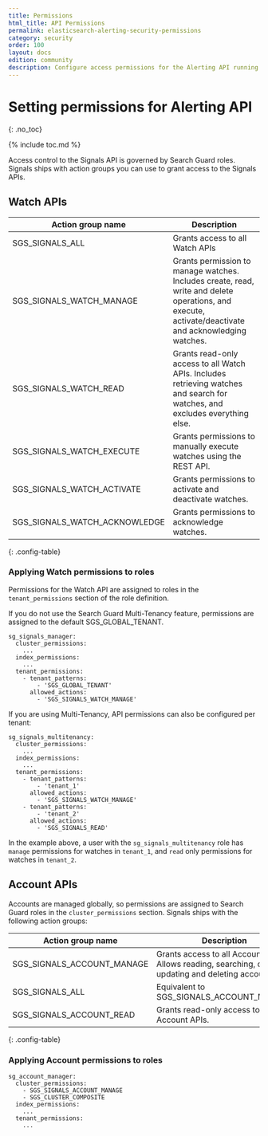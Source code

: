 ```yaml
---
title: Permissions
html_title: API Permissions
permalink: elasticsearch-alerting-security-permissions
category: security
order: 100
layout: docs
edition: community
description: Configure access permissions for the Alerting API running on Elasticsearch, including Watches and Accounts.
---
```


<!--- Copyright 2022 floragunn GmbH -->

# Setting permissions for Alerting API
{: .no_toc}

{% include toc.md %}

Access control to the Signals API is governed by Search Guard roles. Signals ships  with action groups you can use to grant access to the Signals APIs.

## Watch APIs

| Action group name | Description |
|---|---|
| SGS\_SIGNALS\_ALL | Grants access to all Watch APIs|
| SGS\_SIGNALS\_WATCH\_MANAGE | Grants permission to manage watches. Includes create, read, write and delete operations, and execute, activate/deactivate and acknowledging watches. |
| SGS\_SIGNALS\_WATCH\_READ | Grants read-only access to all Watch APIs. Includes retrieving watches and search for watches, and excludes everything else.|
| SGS\_SIGNALS\_WATCH\_EXECUTE | Grants permissions to manually execute watches using the REST API. |
| SGS\_SIGNALS\_WATCH\_ACTIVATE | Grants permissions to activate and deactivate watches. |
| SGS\_SIGNALS\_WATCH\_ACKNOWLEDGE | Grants permissions to acknowledge watches. |
{: .config-table}

### Applying Watch permissions to roles

Permissions for the Watch API are assigned to roles in the `tenant_permissions` section of the role definition. 

If you do not use the Search Guard Multi-Tenancy feature, permissions are assigned to the default SGS\_GLOBAL\_TENANT.

```
sg_signals_manager:
  cluster_permissions:
    ...
  index_permissions:
    ...
  tenant_permissions:
    - tenant_patterns:
        - 'SGS_GLOBAL_TENANT'
      allowed_actions:
        - 'SGS_SIGNALS_WATCH_MANAGE'
```

If you are using Multi-Tenancy, API permissions can also be configured per tenant:

```
sg_signals_multitenancy:
  cluster_permissions:
    ...
  index_permissions:
    ...
  tenant_permissions:
    - tenant_patterns:
        - 'tenant_1'
      allowed_actions:
        - 'SGS_SIGNALS_WATCH_MANAGE'
    - tenant_patterns:
        - 'tenant_2'
      allowed_actions:
        - 'SGS_SIGNALS_READ'

```

In the example above, a user with the `sg_signals_multitenancy` role has `manage` permissions for watches in `tenant_1`, and `read` only permissions for watches in `tenant_2`.

## Account APIs

Accounts are managed globally, so permissions are assigned to Search Guard roles in the  `cluster_permissions` section. Signals ships with the following action groups:

| Action group name | Description |
|---|---|
| SGS\_SIGNALS\_ACCOUNT\_MANAGE | Grants access to all Account APIs. Allows reading, searching, creating, updating and deleting accounts.|
| SGS\_SIGNALS\_ALL | Equivalent to SGS\_SIGNALS\_ACCOUNT\_MANAGE|
| SGS\_SIGNALS\_ACCOUNT\_READ | Grants read-only access to the Account APIs.|
{: .config-table}

### Applying Account permissions to roles

```
sg_account_manager:
  cluster_permissions:
    - SGS_SIGNALS_ACCOUNT_MANAGE
    - SGS_CLUSTER_COMPOSITE
  index_permissions:
    ...
  tenant_permissions:
    ...
```